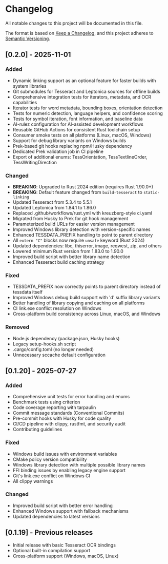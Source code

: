 # Changelog

All notable changes to this project will be documented in this file.

The format is based on [Keep a Changelog](https://keepachangelog.com/en/1.0.0/),
and this project adheres to [Semantic Versioning](https://semver.org/spec/v2.0.0.html).

## [0.2.0] - 2025-11-01

### Added
- Dynamic linking support as an optional feature for faster builds with system libraries
- Git submodules for Tesseract and Leptonica sources for offline builds
- Comprehensive integration tests for iterators, metadata, and OCR capabilities
- Iterator tests for word metadata, bounding boxes, orientation detection
- Tests for numeric detection, language helpers, and confidence scoring
- Tests for symbol iteration, font information, and baseline data
- AI-rulez configuration for AI-assisted development workflows
- Reusable GitHub Actions for consistent Rust toolchain setup
- Consumer smoke tests on all platforms (Linux, macOS, Windows)
- Support for debug library variants on Windows builds
- Prek-based git hooks replacing npm/Husky dependency
- Dedicated Prek validation job in CI pipeline
- Export of additional enums: TessOrientation, TessTextlineOrder, TessWritingDirection

### Changed
- **BREAKING**: Upgraded to Rust 2024 edition (requires Rust 1.90.0+)
- **BREAKING**: Default feature changed from `build-tesseract` to `static-linking`
- Updated Tesseract from 5.3.4 to 5.5.1
- Updated Leptonica from 1.84.1 to 1.86.0
- Replaced .github/workflows/rust.yml with kreuzberg-style ci.yaml
- Migrated from Husky to Prek for git hook management
- Parameterized build URLs for easier version management
- Improved Windows library detection with version-specific names
- Enhanced TESSDATA_PREFIX handling to point to parent directory
- All `extern "C"` blocks now require `unsafe` keyword (Rust 2024)
- Updated dependencies: libc, thiserror, image, reqwest, zip, and others
- Lowered minimum Rust version from 1.83.0 to 1.90.0
- Improved build script with better library name detection
- Enhanced Tesseract build caching strategy

### Fixed
- TESSDATA_PREFIX now correctly points to parent directory instead of tessdata itself
- Improved Windows debug build support with 'd' suffix library variants
- Better handling of library copying and caching on all platforms
- CI link.exe conflict resolution on Windows
- Cross-platform build consistency across Linux, macOS, and Windows

### Removed
- Node.js dependency (package.json, Husky hooks)
- Legacy setup-hooks.sh script
- .cargo/config.toml (no longer needed)
- Unnecessary sccache default configuration

## [0.1.20] - 2025-07-27

### Added
- Comprehensive unit tests for error handling and enums
- Benchmark tests using criterion
- Code coverage reporting with tarpaulin
- Commit message standards (Conventional Commits)
- Pre-commit hooks with Husky for code quality
- CI/CD pipeline with clippy, rustfmt, and security audit
- Contributing guidelines

### Fixed
- Windows build issues with environment variables
- CMake policy version compatibility
- Windows library detection with multiple possible library names
- FFI binding issues by enabling legacy engine support
- Git's link.exe conflict on Windows CI
- All clippy warnings

### Changed
- Improved build script with better error handling
- Enhanced Windows support with fallback mechanisms
- Updated dependencies to latest versions

## [0.1.19] - Previous releases

- Initial release with basic Tesseract OCR bindings
- Optional built-in compilation support
- Cross-platform support (Windows, macOS, Linux)
